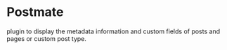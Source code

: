 # Postmate
plugin to display the metadata information and custom fields of posts and pages or custom post type.
